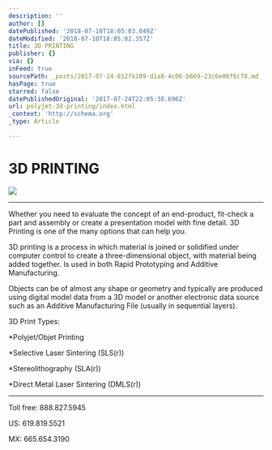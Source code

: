 ```yaml
---
description: ''
author: []
datePublished: '2018-07-10T18:05:03.049Z'
dateModified: '2018-07-10T18:05:02.357Z'
title: 3D PRINTING
publisher: {}
via: {}
inFeed: true
sourcePath: _posts/2017-07-24-812fb189-d1a8-4c06-b669-23c6e06f6cf8.md
hasPage: true
starred: false
datePublishedOriginal: '2017-07-24T22:05:38.696Z'
url: polyjet-3d-printing/index.html
_context: 'http://schema.org'
_type: Article

---
```

# 3D PRINTING
![](https://the-grid-user-content.s3-us-west-2.amazonaws.com/4beba54d-fac2-4a08-951c-43f918374811.jpg)

---

Whether you need to evaluate the concept of an end-product, fit-check a part and assembly or create a presentation model with fine detail. 3D Printing is one of the many options that can help you.

3D printing is a process in which material is joined or solidified under computer control to create a three-dimensional object, with material being added together. Is used in both Rapid Prototyping and Additive Manufacturing.

Objects can be of almost any shape or geometry and typically are produced using digital model data from a 3D model or another electronic data source such as an Additive Manufacturing File (usually in sequential layers).

3D Print Types:

\*Polyjet/Objet Printing

\*Selective Laser Sintering (SLS(r))

\*Stereolithography (SLA(r))

\*Direct Metal Laser Sintering (DMLS(r))

---

Toll free: 888.827.5945

US: 619.819.5521

MX: 665.654.3190